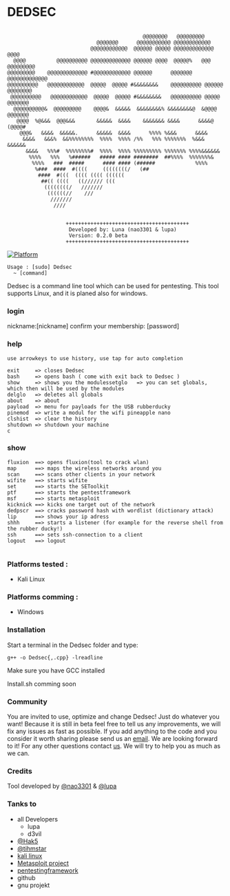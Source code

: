 # DEDSEC

```
                                
                                            @@@@@@@@   @@@@@@@@@         
                             @@@@@@@      @@@@@@@@@@@ @@@@@@@@@@@@             
                           @@@@@@@@@@@@  @@@@@@ @@@@@ @@@@@@@@@@@@@  @@@@      
  @@@@          @@@@@@@@@@ @@@@@@@@@@@@@ @@@@@@ @@@@  @@@@@%   @@@ @@@@@@@@@   
@@@@@@@@@    @@@@@@@@@@@@@ #@@@@@@@@@@@@ @@@@@@      @@@@@@@     @@@@@@@@@@@@@ 
@@@@@@@@@@   @@@@@@@@@@@@  @@@@@  @@@@@ #&&&&&&&&    @@@@@@@@@@ @@@@@@ @@@@@@@@
 @@@@@@@@@@   @@@@@@@@@@@@  @@@@@  @@@@@ #&&&&&&&&   @@@@@@@@@@ @@@@@   @@@@@@@
  @@@@@@@@@@&  @@@@@@@@@    @@@@&  &&&&&  &&&&&&&&% &&&&&&&&@  &@@@@    @@@@@@@
   @@@@  %@&&&  @@@&&&       &&&&&  &&&&    &&&&&&& &&&&      &&&&@     (@@@@# 
    @@@&   &&&&  &&&&&.      &&&&&  &&&&      %%%% %&&&      &&&&              
     &&&&   &&&%  &&%%%%%%%%  %%%%  %%%% /%%   %%% %%%%%%%  %&&& &&&&&&        
      &&&&   %%%#  %%%%%%%%#  %%%%  %%%% %%%%%%%%% %%%%%%% %%%%&&&&&&          
       %%%%   %%%   %######   ##### #### ########  ##%%%%  %%%%%%%&            
        %%%%   ###  #####      #### #### (######             %%%%               
         %###  ####  #((((     ((((((((/   (##                                  
          ####  #(((  (((( (((( ((((((                                         
           ##(( ((((   ((////// (((                                            
            ((((((((/   ///////                                               
             ((((((//    ///                                                   
              ///////                                          
               ////                                     


                   ++++++++++++++++++++++++++++++++++++++++                    
                    Developed by: Luna (nao3301 & lupa)                      
                    Version: 0.2.0 beta                                        
                   ++++++++++++++++++++++++++++++++++++++++                    
```

[![Platform](https://img.shields.io/badge/platform-multiples-yellowgreen.svg)](https://github.com/nao3301/Dedsec#platforms-tested-)

```
Usage : [sudo] Dedsec
  ~ [command]

```

Dedsec is a command line tool which can be used for pentesting.
This tool supports Linux, and it is planed also for windows.

### login 

nickname:[nickname]
confirm your membership: [password]

###  help

```
use arrowkeys to use history, use tap for auto completion

exit     => closes Dedsec
bash     => opens bash ( come with exit back to Dedsec )
show     => shows you the modulessetglo   => you can set globals, which then will be used by the modules
delglo   => deletes all globals
about    => about
payload  => menu for payloads for the USB rubberducky
pinemod  => write a modul for the wifi pineapple nano
clshist  => clear the history
shutdown => shutdown your machine
c

```

### show

```
fluxion  ==> opens fluxion(tool to crack wlan)
map      ==> maps the wireless networks around you
scan     ==> scans other clients in your network
wifite   ==> starts wifite
set      ==> starts the SEToolkit
ptf      ==> starts the pentestframework
msf      ==> starts metasploit
kicknick ==> kicks one target out of the network
dedpscr  ==> cracks password hash with wordlist (dictionary attack)
lip      ==> shows your ip adress
shhh     ==> starts a listener (for example for the reverse shell from the rubber ducky!)
ssh      ==> sets ssh-connection to a client
logout   ==> logout


```

### Platforms tested :

- Kali Linux

### Platforms comming :

- Windows 

### Installation 

Start a terminal in the Dedsec folder and type:
```
g++ -o Dedsec{,.cpp} -lreadline
```

Make sure you have GCC installed

Install.sh comming soon

### Community

You are invited to use, optimize and change Dedsec! Just do whatever you want!
Because it is still in beta feel free to tell us any improvements, we will fix any issues as fast as possible.
If you add anything to the code and you consider it worth sharing please send us an [email](nao.lupa@gmail.com). We are looking forward to it!
For any other questions contact [us](nao.lupa@gmail.com). We will try to help you as much as we can.

### Credits

Tool developed by [@nao3301](https://github.com/nao3301) & [@lupa](https://github.com/nao3301)

### Tanks to

- all Developers
  -  lupa
  -  d3vil
- [@Hak5](https://hak5.org)
- [@tihmstar](https://github.com/tihmstar)
- [kali linux](https://kali-linux.org)
- [Metasploit project](https://metasploit.org)
- [pentestingframework](http://github.com/ptf)
- github
- gnu projekt
